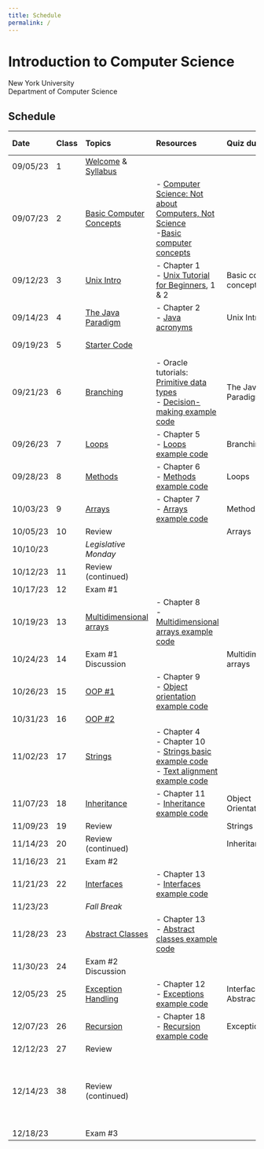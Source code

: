 ```yaml
---
title: Schedule
permalink: /
---
```


# Introduction to Computer Science

New York University  
Department of Computer Science

## Schedule

| Date     | Class | Topics                                                      | Resources                                                                                                                                                                                                                                          | Quiz due                        | Assignment due                                                           |
| :------- | :---- | :---------------------------------------------------------- | :------------------------------------------------------------------------------------------------------------------------------------------------------------------------------------------------------------------------------------------------- | :------------------------------ | :----------------------------------------------------------------------- |
| 09/05/23 | 1     | [Welcome](./slides/welcome) & [Syllabus](./syllabus)        |                                                                                                                                                                                                                                                    |                                 |                                                                          |
| 09/07/23 | 2     | [Basic Computer Concepts](./slides/basic-computer-concepts) | - [Computer Science: Not about Computers, Not Science](./content/assets/Computer_Science_Not_About_Computers_Not_a_Science.pdf)<br /> -[Basic computer concepts](https://nyu-python-programming.github.io/course-material/basic-computer-concepts) |                                 |                                                                          |
| 09/12/23 | 3     | [Unix Intro](./slides/unix-intro)                           | - Chapter 1<br />- [Unix Tutorial for Beginners](http://www.ee.surrey.ac.uk/Teaching/Unix/), 1 & 2                                                                                                                                                 | Basic computer concepts         |                                                                          |
| 09/14/23 | 4     | [The Java Paradigm](./slides/java-paradigm)                 | - Chapter 2<br />- [Java acronyms](https://www.javatpoint.com/difference-between-jdk-jre-and-jvm#jre)                                                                                                                                              | Unix Intro                      |                                                                          |
| 09/19/23 | 5     | [Starter Code](./slides/starter-code)                       |                                                                                                                                                                                                                                                    |                                 | 01 - Hello World                                                         |
| 09/21/23 | 6     | [Branching](./slides/branching)                             | - Oracle tutorials: [Primitive data types](https://docs.oracle.com/javase/tutorial/java/nutsandbolts/datatypes.html)<br />- [Decision-making example code](https://github.com/nyu-java-programming/decision-making-examples)                       | The Java Paradigm               |                                                                          |
| 09/26/23 | 7     | [Loops](./slides/loops)                                     | - Chapter 5<br />- [Loops example code](https://github.com/nyu-java-programming/loops-examples)                                                                                                                                                    | Branching                       | 02 - Basic Programming                                                   |
| 09/28/23 | 8     | [Methods](./slides/methods)                                 | - Chapter 6<br />- [Methods example code](https://github.com/nyu-java-programming/methods-examples)                                                                                                                                                | Loops                           |                                                                          |
| 10/03/23 | 9     | [Arrays](./slides/arrays)                                   | - Chapter 7<br />- [Arrays example code](https://github.com/nyu-java-programming/array-examples)                                                                                                                                                   | Methods                         | 03 - Blackjack                                                           |
| 10/05/23 | 10    | Review                                                      |                                                                                                                                                                                                                                                    | Arrays                          |                                                                          |
| 10/10/23 |       | _Legislative Monday_                                        |                                                                                                                                                                                                                                                    |                                 |                                                                          |
| 10/12/23 | 11    | Review (continued)                                          |                                                                                                                                                                                                                                                    |                                 | 04 - Text Analysis                                                       |
| 10/17/23 | 12    | Exam #1                                                     |                                                                                                                                                                                                                                                    |                                 |                                                                          |
| 10/19/23 | 13    | [Multidimensional arrays](./slides/arrays-multidimensional) | - Chapter 8<br />- [Multidimensional arrays example code](https://github.com/nyu-java-programming/multidimensional-array-examples)                                                                                                                 |                                 |                                                                          |
| 10/24/23 | 14    | Exam #1 Discussion                                          |                                                                                                                                                                                                                                                    | Multidimensional arrays         |                                                                          |
| 10/26/23 | 15    | [OOP #1](./slides/object-orientation-1)                     | - Chapter 9<br />- [Object orientation example code](https://github.com/nyu-java-programming/simple-object-examples)                                                                                                                               |                                 | 05 - Sudoku Validator                                                    |
| 10/31/23 | 16    | [OOP #2](./slides/object-orientation-2)                     |                                                                                                                                                                                                                                                    |                                 |                                                                          |
| 11/02/23 | 17    | [Strings](./slides/strings-as-objects)                      | - Chapter 4<br />- Chapter 10<br />- [Strings basic example code](https://github.com/nyu-java-programming/string-examples)<br />- [Text alignment example code](https://github.com/nyu-java-programming/text-alignment)                            |                                 |                                                                          |
| 11/07/23 | 18    | [Inheritance](./slides/inheritance)                         | - Chapter 11<br />- [Inheritance example code](https://github.com/nyu-java-programming/simple-inheritance-example)                                                                                                                                 | Object Orientation              | 06 - New York Tourist                                                    |
| 11/09/23 | 19    | Review                                                      |                                                                                                                                                                                                                                                    | Strings                         |                                                                          |
| 11/14/23 | 20    | Review (continued)                                          |                                                                                                                                                                                                                                                    | Inheritance                     |                                                                          |
| 11/16/23 | 21    | Exam #2                                                     |                                                                                                                                                                                                                                                    |                                 |                                                                          |
| 11/21/23 | 22    | [Interfaces](./slides/interfaces)                           | - Chapter 13<br />- [Interfaces example code](https://github.com/nyu-java-programming/interface-examples)                                                                                                                                          |                                 |                                                                          |
| 11/23/23 |       | _Fall Break_                                                |                                                                                                                                                                                                                                                    |                                 |                                                                          |
| 11/28/23 | 23    | [Abstract Classes](./slides/abstract-classes)               | - Chapter 13<br />- [Abstract classes example code](https://github.com/nyu-java-programming/abstract-classes-examples)                                                                                                                             |                                 | 07 - Language                                                            |
| 11/30/23 | 24    | Exam #2 Discussion                                          |                                                                                                                                                                                                                                                    |                                 |                                                                          |
| 12/05/23 | 25    | [Exception Handling](./slides/exception-handling)           | - Chapter 12<br />- [Exceptions example code](https://github.com/nyu-java-programming/exceptions-examples)                                                                                                                                         | Interfaces and Abstract Classes |                                                                          |
| 12/07/23 | 26    | [Recursion](./slides/recursion)                             | - Chapter 18<br />- [Recursion example code](https://github.com/nyu-java-programming/recursion-examples)                                                                                                                                           | Exceptions                      |                                                                          |
| 12/12/23 | 27    | Review                                                      |                                                                                                                                                                                                                                                    |                                 |                                                                          |
| 12/14/23 | 38    | Review (continued)                                          |                                                                                                                                                                                                                                                    |                                 | 08 - Sudoku Solver <br/> **No late assignments accepted past this date** |
| 12/18/23 |       | Exam #3                                                     |                                                                                                                                                                                                                                                    |                                 |                                                                          |
